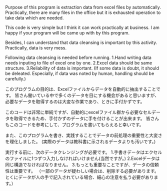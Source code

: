 Purpose of this program is extraction data from excel files by automatically. 
Practically, there are many files in the office but it is exhausted operation to take data which are needed.

This code is very simple but I think it can work practically at business.
I am happy if your program will be came up with by this program.

Besides, I can understand that data cleansing is important by this activity.
Practically, data is very mess. 

Following data cleansing is needed before running.
1.Hand writing data needs inputing to file of excel one by one.
2.Excel data should be same structure.
3.Reliability of data is important.
(If some data is doubt, it should be deleated. Especially, if data was noted by human, handling should be carefully.)

このプログラムの目的は、Excelファイルからデータを自動的に抽出することです。
皆さん働いている中で多くのデータを目にする機会があると思いますが、必要なデータを取得するのは大変な作業であり、ときに手付かずです。

このコードは非常に単純ですが、自動的にexcelファイル群から必要なセルデータを取得できるため、手付かずのデータに手を付けることが出来ます。
皆さんもこのコードを参考にして、プログラムを書いてもらえると幸いです。

また、このプログラムを書き、実践することでデータの前処理の重要性と大変さを理化しました。
(実際のデータは教科書に示されるデータよりも汚いです。)

実行する前に、次のデータクレンジングが必要です。
1.手書きデータはエクセルのファイルに1つずつ入力しなければいけません(当然ですが。)
2.Excelデータは同じ構造でなければなりません。
3.もっとも重要なことですが、データの信頼性は重要です。
（一部のデータが疑わしい場合は、削除する必要があります。とくにデータが人の手で記入されている場合、細心の注意を払う必要があります。）
